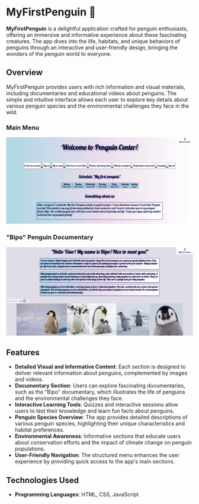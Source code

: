 # MyFirstPenguin 🐧

**MyFirstPenguin** is a delightful application crafted for penguin enthusiasts, offering an immersive and informative experience about these fascinating creatures. The app dives into the life, habitats, and unique behaviors of penguins through an interactive and user-friendly design, bringing the wonders of the penguin world to everyone.

## Overview

MyFirstPenguin provides users with rich information and visual materials, including documentaries and educational videos about penguins. The simple and intuitive interface allows each user to explore key details about various penguin species and the environmental challenges they face in the wild.

### Main Menu
![Main Menu of the application](https://github.com/OrasanuAna/MyFirstPenguin/blob/main/MyFirstPenguin%20Pictures/Meniu%20MyFirstPenguin.jpg)

### "Bipo" Penguin Documentary
![Bipo Documentary](https://github.com/OrasanuAna/MyFirstPenguin/blob/main/MyFirstPenguin%20Pictures/Bipo%20Documentar%20MyFirstPenguin.jpg)

## Features

- **Detailed Visual and Informative Content**: Each section is designed to deliver relevant information about penguins, complemented by images and videos.
- **Documentary Section**: Users can explore fascinating documentaries, such as the "Bipo" documentary, which illustrates the life of penguins and the environmental challenges they face.
- **Interactive Learning Tools**: Quizzes and interactive sessions allow users to test their knowledge and learn fun facts about penguins.
- **Penguin Species Overview**: The app provides detailed descriptions of various penguin species, highlighting their unique characteristics and habitat preferences.
- **Environmental Awareness**: Informative sections that educate users about conservation efforts and the impact of climate change on penguin populations.
- **User-Friendly Navigation**: The structured menu enhances the user experience by providing quick access to the app's main sections.

## Technologies Used

- **Programming Languages**: HTML, CSS, JavaScript
